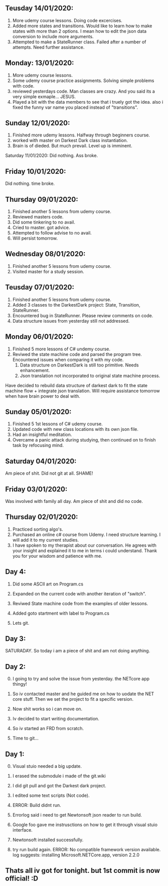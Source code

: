 ﻿Teusday 14/01/2020:
-------------------
1. More udemy course lessons. Doing code excercises.
2. Added more states and transitions. Would like to learn how to make states with more than 2 options.
	I mean how to edit the json data conversion to include more arguments.
3. Attempted to make a StateRunner class. Failed after a number of attempts.
	Need further assistance.  

Monday: 13/01/2020:
-------------------
1. More udemy course lessons.
2. Some udemy course practice assignments. Solving simple problems with code.
3. reviewed yesterdays code. Man classes are crazy. And you said its a very simple exmaple... JESUS.
4. Played a bit with the data members to see that i truely got the idea. also i fixed the funny var name you placed instead of "transitions".

Sunday 12/01/2020:
------------------
1. Finished more udemy lessons. Halfway through beginners course.
2. worked with master on Darkest Dark class instantiation.
3. Brain is of dieded. But much prevail. Level up is imminent. 

Saturday 11/01/2020:
Did nothing. Ass broke.

Friday 10/01/2020:
------------------
Did nothing. time broke.

Thursday 09/01/2020:
--------------------
1. Finished another 5 lessons from udemy course.
2. Reviewed masters code.
3. Did some tinkering to no avail.
4. Cried to master. got advice.
5. Attempted to follow advise to no avail.
6. Will persist tomorrow.

Wednesday 08/01/2020:
---------------------
1. Finished another 5 lessons from udemy course.
2. Visited master for a study session.

Teusday 07/01/2020:
-------------------
1. Finished another 5 lessons from udemy course.
2. Added 3 classes to the DarkestDark project: State, Transition, StateRunner.
3. Encountered bug in StateRunner. Please review comments on code.
4. Data structure issues from yesterday still not addressed.

Monday 06/01/2020:
------------------
1. Finished 5 more lessons of C# undemy course.
2. Reviwed the state machine code and parsed the program tree.
	Encountered issues when comparing it with my code.
	1. Data structure on DarkestDark is still too primitive. Needs enhancement.
	2. Json translation not incorporated to original state machine process.

Have decided to rebuild data structure of darkest dark to fit the state machine flow + integrate json translation.
Will require assistance tomorrow when have brain power to deal with.

Sunday 05/01/2020:
------------------
1. Finished 5 1st lessons of C# udemy course.
2. Updated code with new class locations with its own json file.
3. Had an insightful meditation.
4. Overcame a panic attack during studying, then continued on to finish task by refocusing mind. 


Saturday 04/01/2020:
--------------------
Am piece of shit. Did not git at all. SHAME!

Friday 03/01/2020:
------------------
Was involved with family all day. Am piece of shit and did no code.

Thursday 02/01/2020:
--------------------
1. Practiced sorting algo's.
2. Purchased an online c# course from Udemy. I need structure learning. I will add it to my current studies.
3. I have spoken to my therapist about our conversation. He agrees with your insight and explained it to me in terms i could understand. Thank you for your wisdom and patience with me.


Day 4:
------
1. Did some ASCII art on Program.cs

2. Expanded on the current code with another iteration of "switch".

3. Reviwed State machine code from the examples of older lessons.

4. Added goto startment with label to Program.cs

5. Lets git.

Day 3:
------
SATURADAY. So today i am a piece of shit and am not doing anything.

Day 2:
------
0. I going to try and solve the issue from yesterday. the NETcore app thingy!

1. So iv contacted master and he guided me on how to uodate the NET core stuff. Then we set the project to fit a specific version.

2. Now shit works so i can move on.

3. Iv decided to start writing documentation.

4. So iv started an FRD from scratch.

5. Time to git...

Day 1:
-------
0. Visual stuio needed a big update. 

1. I erased the submodule i made of the git.wiki

2. I did git pull and got the Darkest dark project.

3. I edited some text scripts (Not code).

4. ERROR: Build didnt run.

5. Errorlog said i need to get Newtonsoft json reader to run build.

6. Google foo gave me instrusctions on how to get it through visual stuio interface.

7. Newtonsoft installed successfully.

8. try run build again. ERROR:  No compatible framework version available. log suggests:  installing Microsoft.NETCore.app, version 2.2.0

## Thats all iv got for tonight. but 1st commit is now official! :D 
